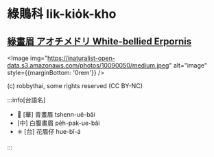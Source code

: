 # 綠鵙科 li̍k-kio̍k-kho

## [綠畫眉 アオチメドリ White-bellied Erpornis](https://ebird.org/species/whbyuh1)

<Image img="https://inaturalist-open-data.s3.amazonaws.com/photos/10090050/medium.jpeg" alt="image" style={{marginBottom: '0rem'}} />

<p className="image-caption">
(c) robbythai, some rights reserved (CC BY-NC)
</p>

:::info[台語名]

- 🎯 [華] 青畫眉 tshenn-uē-bâi
- [中] 白腹畫眉 pe̍h-pak-ue-bâi
- ✳️ [台] 花眉仔 hue-bî-á

:::
